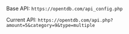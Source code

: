 Base API: `https://opentdb.com/api_config.php`

Current API: `https://opentdb.com/api.php?amount=5&category=9&type=multiple`